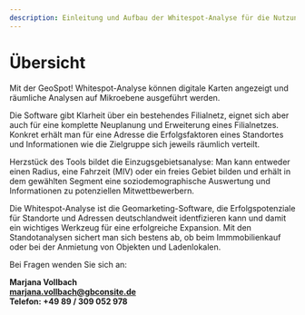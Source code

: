 ```yaml
---
description: Einleitung und Aufbau der Whitespot-Analyse für die Nutzung in der Expansion und Standortanalyse
---
```


# Übersicht 

Mit der GeoSpot! Whitespot-Analyse können digitale Karten angezeigt und räumliche Analysen auf Mikroebene ausgeführt werden.

Die Software gibt Klarheit über ein bestehendes Filialnetz, eignet sich aber auch für eine komplette Neuplanung und Erweiterung eines Filialnetzes. Konkret erhält man für eine Adresse die Erfolgsfaktoren eines Standortes und Informationen wie die Zielgruppe sich jeweils räumlich verteilt.

Herzstück des Tools bildet die Einzugsgebietsanalyse: Man kann entweder einen Radius, eine Fahrzeit (MIV) oder ein freies Gebiet bilden und erhält in dem gewählten Segment eine soziodemographische Auswertung und Informationen zu potenziellen Mitwettbewerbern.

Die Whitespot-Analyse ist die Geomarketing-Software, die Erfolgspotenziale für Standorte und Adressen deutschlandweit identfizieren kann und damit ein wichtiges Werkzeug für eine erfolgreiche Expansion. Mit den Standotanalysen sichert man sich bestens ab, ob beim Immmobilienkauf oder bei der Anmietung von Objekten und Ladenlokalen. 



Bei Fragen wenden Sie sich an:

**Marjana Vollbach<br>
[marjana.vollbach@gbconsite.de](mailto:marjana.vollbach@gbconsite.de)<br>
Telefon: +49 89 / 309 052 978**
